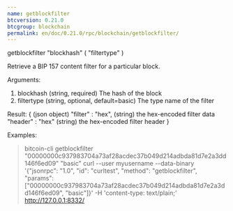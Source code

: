 ```yaml
---
name: getblockfilter
btcversion: 0.21.0
btcgroup: blockchain
permalink: en/doc/0.21.0/rpc/blockchain/getblockfilter/
---
```


getblockfilter "blockhash" ( "filtertype" )

Retrieve a BIP 157 content filter for a particular block.

Arguments:
1. blockhash     (string, required) The hash of the block
2. filtertype    (string, optional, default=basic) The type name of the filter

Result:
{                      (json object)
  "filter" : "hex",    (string) the hex-encoded filter data
  "header" : "hex"     (string) the hex-encoded filter header
}

Examples:
> bitcoin-cli getblockfilter "00000000c937983704a73af28acdec37b049d214adbda81d7e2a3dd146f6ed09" "basic"
> curl --user myusername --data-binary '{"jsonrpc": "1.0", "id": "curltest", "method": "getblockfilter", "params": ["00000000c937983704a73af28acdec37b049d214adbda81d7e2a3dd146f6ed09", "basic"]}' -H 'content-type: text/plain;' http://127.0.0.1:8332/


